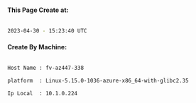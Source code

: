 
   
#### This Page Create at:

```bash

2023-04-30 - 15:23:40 UTC

```

#### Create By Machine:

```bash

Host Name : fv-az447-338

platform  : Linux-5.15.0-1036-azure-x86_64-with-glibc2.35

Ip Local  : 10.1.0.224

```

